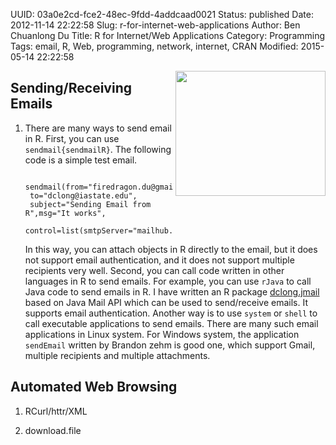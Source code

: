 UUID: 03a0e2cd-fce2-48ec-9fdd-4addcaad0021
Status: published
Date: 2012-11-14 22:22:58
Slug: r-for-internet-web-applications
Author: Ben Chuanlong Du
Title: R for Internet/Web Applications
Category: Programming
Tags: email, R, Web, programming, network, internet, CRAN
Modified: 2015-05-14 22:22:58

<img src="http://dclong.github.io/media/r/r.png" height="200" width="240" align="right"/>

## Sending/Receiving Emails

1. There are many ways to send email in R.
    First, you can use `sendmail{sendmailR}`.
    The following code is a simple test email.

        sendmail(from="firedragon.du@gmail.com",
        to="dclong@iastate.edu",
        subject="Sending Email from R",msg="It works",
        control=list(smtpServer="mailhub.iastate.edu"))

    In this way, you can attach objects in R directly to the email,
    but it does not support email authentication,
    and it does not support multiple recipients very well.
    Second, you can call code written in other languages in R to send emails.
    For example,
    you can use `rJava` to call Java code to send emails in R.
    I have written an R package [dclong.jmail](https://github.com/dclong/dclong.spt)
    based on Java Mail API
    which can be used to send/receive emails.
    It supports email authentication.
    Another way is to use `system` or `shell`
    to call executable applications to send emails.
    There are many such email applications in Linux system.
    For Windows system,
    the application `sendEmail` written by Brandon zehm is good one,
    which support Gmail, multiple recipients and multiple attachments.

## Automated Web Browsing

1. RCurl/httr/XML

2. download.file
